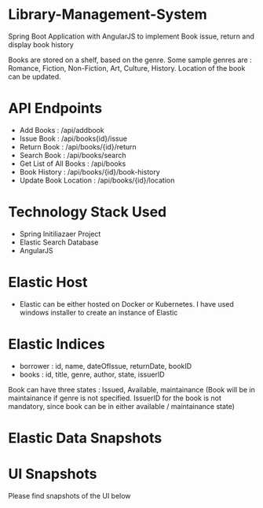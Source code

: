 # Library-Management-System
Spring Boot Application with AngularJS to implement Book issue, return and display book history

Books are stored on a shelf, based on the genre. Some sample genres are : Romance, Fiction, Non-Fiction, Art, Culture, History.
Location of the book can be updated.

# API Endpoints
* Add Books : /api/addbook 
* Issue Book : /api/books{id}/issue
* Return Book : /api/books/{id}/return
* Search Book : /api/books/search
* Get List of All Books : /api/books
* Book History : /api/books/{id}/book-history
* Update Book Location : /api/books/{id}/location

# Technology Stack Used
* Spring Initiliazaer Project
* Elastic Search Database
* AngularJS 

# Elastic Host
* Elastic can be either hosted on Docker or Kubernetes. I have used windows installer to create an instance of Elastic

# Elastic Indices
* borrower : id, name, dateOfIssue, returnDate, bookID
* books : id, title, genre, author, state, issuerID

Book can have three states : Issued, Available, maintainance (Book will be in maintainance if genre is not specified. IssuerID for the book is not mandatory, since book can be in either available / maintainance state)


# Elastic Data Snapshots


# UI Snapshots
Please find snapshots of the UI below

